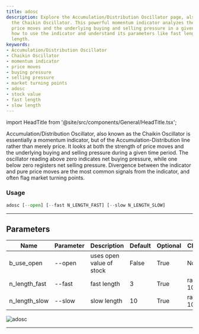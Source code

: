```yaml
---
title: adosc
description: Explore the Accumulation/Distribution Oscillator page, also known as
  the Chaikin Oscillator. This powerful momentum indicator analyzes the strength of
  price moves and the underlying buying and selling pressure in a given period. Learn
  how to use the indicator and understand its parameters like fast length and slow
  length.
keywords:
- Accumulation/Distribution Oscillator
- Chaikin Oscillator
- momentum indicator
- price moves
- buying pressure
- selling pressure
- market turning points
- adosc
- stock value
- fast length
- slow length
---
```


import HeadTitle from '@site/src/components/General/HeadTitle.tsx';

<HeadTitle title="etf /ta/adosc - Reference | OpenBB Terminal Docs" />

Accumulation/Distribution Oscillator, also known as the Chaikin Oscillator is essentially a momentum indicator, but of the Accumulation-Distribution line rather than merely price. It looks at both the strength of price moves and the underlying buying and selling pressure during a given time period. The oscillator reading above zero indicates net buying pressure, while one below zero registers net selling pressure. Divergence between the indicator and pure price moves are the most common signals from the indicator, and often flag market turning points.

### Usage

```python wordwrap
adosc [--open] [--fast N_LENGTH_FAST] [--slow N_LENGTH_SLOW]
```

---

## Parameters

| Name | Parameter | Description | Default | Optional | Choices |
| ---- | --------- | ----------- | ------- | -------- | ------- |
| b_use_open | --open | uses open value of stock | False | True | None |
| n_length_fast | --fast | fast length | 3 | True | range(1, 100) |
| n_length_slow | --slow | slow length | 10 | True | range(1, 100) |

![adosc](https://user-images.githubusercontent.com/46355364/154309482-31c027ab-e80f-4145-9c63-392a74cf69c7.png)

---
